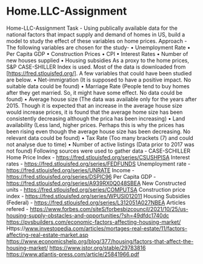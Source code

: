 # Home.LLC-Assignment
Home-LLC-Assignment
Task - Using publically available data for the national factors that impact supply and demand of homes in US, build a model to study the effect of these variables on home prices.
Approach - The following variables are chosen for the study-
•	Unemployment Rate
•	Per Capita GDP
•	Construction Prices
•	CPI
•	Interest Rates
•	Number of new houses supplied
•	Housing subsidies
As a proxy to the home prices, S&P CASE-SHILLER Index is used.
Most of the data is downloaded from [https://fred.stlouisfed.org/].
A few variables that could have been studied are below.
•	Net-immigration (It is supposed to have a positive impact. No suitable data could be found)
•	Marriage Rate (People tend to buy homes after they get married. So, it might have some effect. No data could be found)
•	Average house size (The data was available only for the years after 2015. Though it is expected that an increase in the average house size would increase prices, it is found that the average home size has been consistently decreasing although the prica has been increasing)
•	Land availability (Less land, higher prices. Perhaps this is why the prices has been rising even though the average house size has been decreasing. No relevant data could be found)
•	Tax Rate (Too many brackets (7) and could not analyse due to time)
•	Number of active listings (Data prior to 2017 was not found)
Following sources were used to gather data -
CASE-SCHILLER Home Price Index - https://fred.stlouisfed.org/series/CSUSHPISA
Interest rates - https://fred.stlouisfed.org/series/FEDFUNDS
Unemployment rate - https://fred.stlouisfed.org/series/UNRATE
Income - https://fred.stlouisfed.org/series/DSPIC96
Per Capita GDP - https://fred.stlouisfed.org/series/A939RX0Q048SBEA
New Constructed units - https://fred.stlouisfed.org/series/COMPUTSA
Construction price index - https://fred.stlouisfed.org/series/WPUSI012011
Housing Subsidies (Federal) - https://fred.stlouisfed.org/series/L312051A027NBEA
Articles refered -
https://www.forbes.com/siteS/forbesbizcouncil/2021/10/25/us-housing-supply-obstacles-and-opportunities/?sh=49dfdc1740dc
https://pvsbuilders.com/economic-factors-affecting-housing-market/
Https://www.investopedia.com/articles/mortages-real-estate/11/factors-affecting-real-estate-market.asp
https://www.economicshelp.org/blog/377/housing/factors-that-affect-the-housing-market/
https://www.jstor.org/stable/29783816
https://www.atlantis-press.com/article/25841966.pdf

